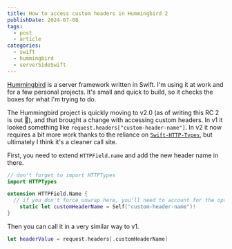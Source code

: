 ```yaml
---
title: How to access custom headers in Hummingbird 2
publishDate: 2024-07-08
tags:
  - post
  - article
categories:
  - swift
  - hummingbird
  - serverSideSwift
---
```

[Hummingbird](https://github.com/hummingbird-project/hummingbird?tab=readme-ov-file) is a server framework written in Swift. I'm using it at work and for a few personal projects. It's small and quick to build, so it checks the boxes for what I'm trying to do.

The Hummingbird project is quickly moving to v2.0 (as of writing this RC 2 is out 🎉), and that brought a change with accessing custom headers.
In v1 it looked something like `request.headers["custom-header-name"]`. In v2 it now requires a bit more work thanks to the reliance on [`Swift-HTTP-Types`](https://github.com/apple/swift-http-types), but ultimately I think it's a cleaner call site.

First, you need to extend `HTTPField.name` and add the new header name in there.

```swift
// don't forget to import HTTPTypes
import HTTPTypes

extension HTTPField.Name {
  // if you don't force unwrap here, you'll need to account for the optional in the next step
    static let customHeaderName = Self("custom-header-name")!
}
```

Then you can call it in a very similar way to v1.

```swift
let headerValue = request.headers[.customHeaderName]
```
